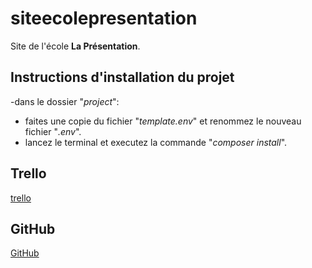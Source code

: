 # siteecolepresentation

Site de l'école **La Présentation**.

## Instructions d'installation du projet

-dans le dossier "*project*":
  - faites une copie du fichier "*template.env*" et renommez le nouveau fichier "*.env*".
  - lancez le terminal et executez la commande "*composer install*".

## Trello

[trello](https://trello.com/b/M4nQMCHR/stage-ecole-la-presentation)

## GitHub

[GitHub](https://github.com/miasyth/siteecolepresentation)
